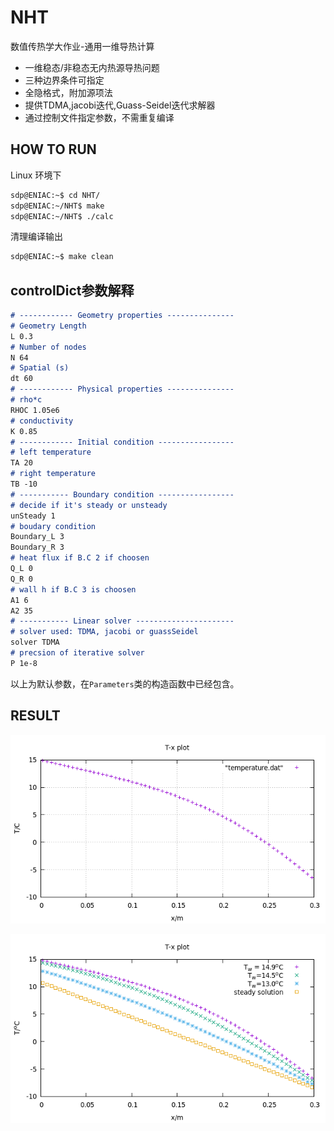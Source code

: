 # NHT
数值传热学大作业-通用一维导热计算
- 一维稳态/非稳态无内热源导热问题
- 三种边界条件可指定
- 全隐格式，附加源项法
- 提供TDMA,jacobi迭代,Guass-Seidel迭代求解器
- 通过控制文件指定参数，不需重复编译

## HOW TO RUN
Linux 环境下

```bash
sdp@ENIAC:~$ cd NHT/
sdp@ENIAC:~/NHT$ make
sdp@ENIAC:~/NHT$ ./calc
```
清理编译输出

```bash
sdp@ENIAC:~$ make clean
```
## controlDict参数解释

```markdown
# ------------ Geometry properties ---------------
# Geometry Length
L 0.3 
# Number of nodes
N 64 
# Spatial (s)
dt 60 
# ------------ Physical properties ---------------
# rho*c
RHOC 1.05e6 
# conductivity
K 0.85 
# ------------ Initial condition -----------------
# left temperature
TA 20 
# right temperature
TB -10 
# ----------- Boundary condition -----------------
# decide if it's steady or unsteady
unSteady 1  
# boudary condition 
Boundary_L 3 
Boundary_R 3 
# heat flux if B.C 2 if choosen
Q_L 0 
Q_R 0 
# wall h if B.C 3 is choosen
A1 6 
A2 35 
# ----------- Linear solver ----------------------
# solver used: TDMA, jacobi or guassSeidel
solver TDMA 
# precsion of iterative solver 
P 1e-8 
```
以上为默认参数，在`Parameters`类的构造函数中已经包含。

## RESULT

![Tw=14.5](result/t_1495.png)

![multiple condition](result/multi_condition.png)
